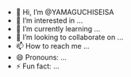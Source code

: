 - 👋 Hi, I’m @YAMAGUCHISEISA
- 👀 I’m interested in ...
- 🌱 I’m currently learning ...
- 💞️ I’m looking to collaborate on ...
- 📫 How to reach me ...
- 😄 Pronouns: ...
- ⚡ Fun fact: ...

<!---
YAMAGUCHISEISA/YAMAGUCHISEISA is a ✨ special ✨ repository because its `README.md` (this file) appears on your GitHub profile.
You can click the Preview link to take a look at your changes.
--->

